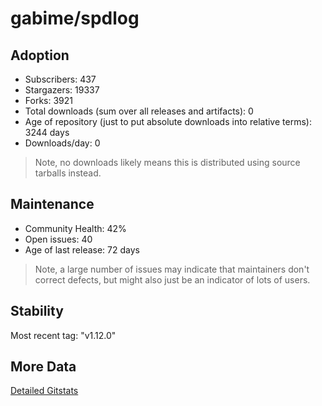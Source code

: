 # gabime/spdlog

## Adoption

- Subscribers: 437
- Stargazers: 19337
- Forks: 3921
- Total downloads (sum over all releases and artifacts): 0
- Age of repository (just to put absolute downloads into relative terms): 3244 days
- Downloads/day: 0

> Note, no downloads likely means this is distributed using source tarballs instead.

## Maintenance

- Community Health: 42%
- Open issues: 40
- Age of last release: 72 days

> Note, a large number of issues may indicate that maintainers don't correct defects, but might also
> just be an indicator of lots of users.

## Stability

Most recent tag: "v1.12.0"

## More Data

[Detailed Gitstats](/bazel-catalog/gitstats/gabime/spdlog)

